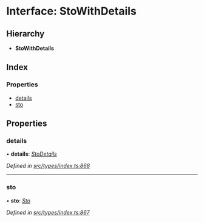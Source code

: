 # Interface: StoWithDetails

## Hierarchy

* **StoWithDetails**

## Index

### Properties

* [details](stowithdetails.md#details)
* [sto](stowithdetails.md#sto)

## Properties

###  details

• **details**: *[StoDetails](stodetails.md)*

*Defined in [src/types/index.ts:868](https://github.com/PolymathNetwork/polymesh-sdk/blob/7362b318/src/types/index.ts#L868)*

___

###  sto

• **sto**: *[Sto](../classes/sto.md)*

*Defined in [src/types/index.ts:867](https://github.com/PolymathNetwork/polymesh-sdk/blob/7362b318/src/types/index.ts#L867)*
